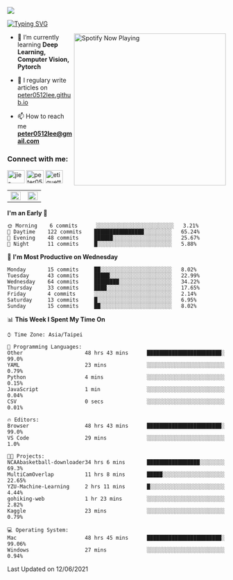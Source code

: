 ![](https://komarev.com/ghpvc/?username=peter0512lee&color=ff69b4)

[![Typing SVG](https://readme-typing-svg.herokuapp.com?color=F742BA&size=22&lines=Hi!+I'm+JYL)](https://git.io/typing-svg)

[<img src="https://spotify-now-playing.peter0512lee.vercel.app/api/spotify-playing" alt="Spotify Now Playing" width="350" align="right" />](https://open.spotify.com/user/21iyoswqgnkoe7peuesmqnhgy)

- 🌱 I’m currently learning **Deep Learning, Computer Vision, Pytorch**

- 📝 I regulary write articles on [peter0512lee.github.io](https://peter0512lee.github.io/)

- 📫 How to reach me **peter0512lee@gmail.com**

<h3 align="left">Connect with me:</h3>
<p align="left">
<a href="https://linkedin.com/in/jie-ying-li-b43a1416b" target="blank"><img align="center" src="https://cdn.jsdelivr.net/npm/simple-icons@3.0.1/icons/linkedin.svg" alt="jie-ying-li-b43a1416b" height="30" width="40" /></a>
<a href="https://fb.com/peter0512lee" target="blank"><img align="center" src="https://cdn.jsdelivr.net/npm/simple-icons@3.0.1/icons/facebook.svg" alt="peter0512lee" height="30" width="40" /></a>
<a href="https://instagram.com/etiquette_ying" target="blank"><img align="center" src="https://cdn.jsdelivr.net/npm/simple-icons@3.0.1/icons/instagram.svg" alt="etiquette_ying" height="30" width="40" /></a>
</p>

<table><tr><td valign="top" width="50%">

<img src="https://github-readme-stats.vercel.app/api?username=peter0512lee&hide_border=true&show_icons=true&locale=en" align="left" style="width: 100%" />

</td><td valign="top" width="50%">

<img src="https://github-readme-stats.vercel.app/api/top-langs?username=peter0512lee&hide_border=true&show_icons=true&locale=en&layout=compact" align="left" style="width: 100%" />

</td></tr></table>  

<!--START_SECTION:waka-->
**I'm an Early 🐤** 

```text
🌞 Morning    6 commits      ░░░░░░░░░░░░░░░░░░░░░░░░░   3.21% 
🌆 Daytime    122 commits    ████████████████░░░░░░░░░   65.24% 
🌃 Evening    48 commits     ██████░░░░░░░░░░░░░░░░░░░   25.67% 
🌙 Night      11 commits     █░░░░░░░░░░░░░░░░░░░░░░░░   5.88%

```
📅 **I'm Most Productive on Wednesday** 

```text
Monday       15 commits     ██░░░░░░░░░░░░░░░░░░░░░░░   8.02% 
Tuesday      43 commits     █████░░░░░░░░░░░░░░░░░░░░   22.99% 
Wednesday    64 commits     ████████░░░░░░░░░░░░░░░░░   34.22% 
Thursday     33 commits     ████░░░░░░░░░░░░░░░░░░░░░   17.65% 
Friday       4 commits      ░░░░░░░░░░░░░░░░░░░░░░░░░   2.14% 
Saturday     13 commits     █░░░░░░░░░░░░░░░░░░░░░░░░   6.95% 
Sunday       15 commits     ██░░░░░░░░░░░░░░░░░░░░░░░   8.02%

```


📊 **This Week I Spent My Time On** 

```text
⌚︎ Time Zone: Asia/Taipei

💬 Programming Languages: 
Other                    48 hrs 43 mins      ████████████████████████░   99.0% 
YAML                     23 mins             ░░░░░░░░░░░░░░░░░░░░░░░░░   0.79% 
Python                   4 mins              ░░░░░░░░░░░░░░░░░░░░░░░░░   0.15% 
JavaScript               1 min               ░░░░░░░░░░░░░░░░░░░░░░░░░   0.04% 
CSV                      0 secs              ░░░░░░░░░░░░░░░░░░░░░░░░░   0.01%

🔥 Editors: 
Browser                  48 hrs 43 mins      ████████████████████████░   99.0% 
VS Code                  29 mins             ░░░░░░░░░░░░░░░░░░░░░░░░░   1.0%

🐱‍💻 Projects: 
NCAAbasketball-downloader34 hrs 6 mins       █████████████████░░░░░░░░   69.3% 
MultiCamOverlap          11 hrs 8 mins       █████░░░░░░░░░░░░░░░░░░░░   22.65% 
YZU-Machine-Learning     2 hrs 11 mins       █░░░░░░░░░░░░░░░░░░░░░░░░   4.44% 
gohiking-web             1 hr 23 mins        ░░░░░░░░░░░░░░░░░░░░░░░░░   2.82% 
Kaggle                   23 mins             ░░░░░░░░░░░░░░░░░░░░░░░░░   0.79%

💻 Operating System: 
Mac                      48 hrs 45 mins      ████████████████████████░   99.06% 
Windows                  27 mins             ░░░░░░░░░░░░░░░░░░░░░░░░░   0.94%

```


 Last Updated on 12/06/2021
<!--END_SECTION:waka-->


<!--
**peter0512lee/peter0512lee** is a ✨ _special_ ✨ repository because its `README.md` (this file) appears on your GitHub profile.

